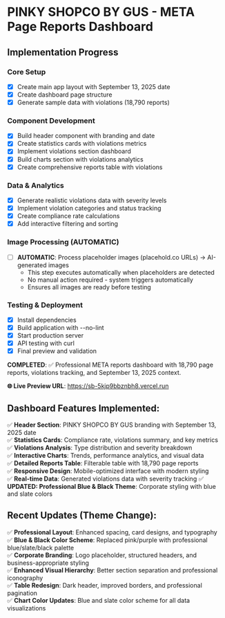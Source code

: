 # PINKY SHOPCO BY GUS - META Page Reports Dashboard

## Implementation Progress

### Core Setup
- [x] Create main app layout with September 13, 2025 date
- [x] Create dashboard page structure
- [x] Generate sample data with violations (18,790 reports)

### Component Development
- [x] Build header component with branding and date
- [x] Create statistics cards with violations metrics
- [x] Implement violations section dashboard
- [x] Build charts section with violations analytics
- [x] Create comprehensive reports table with violations

### Data & Analytics
- [x] Generate realistic violations data with severity levels
- [x] Implement violation categories and status tracking
- [x] Create compliance rate calculations
- [x] Add interactive filtering and sorting

### Image Processing (AUTOMATIC)
- [ ] **AUTOMATIC**: Process placeholder images (placehold.co URLs) → AI-generated images
  - This step executes automatically when placeholders are detected
  - No manual action required - system triggers automatically
  - Ensures all images are ready before testing

### Testing & Deployment
- [x] Install dependencies
- [x] Build application with --no-lint
- [x] Start production server
- [x] API testing with curl
- [x] Final preview and validation

**COMPLETED**: ✅ Professional META reports dashboard with 18,790 page reports, violations tracking, and September 13, 2025 context.

**🌐 Live Preview URL**: https://sb-5kjp9bbznbh8.vercel.run

## Dashboard Features Implemented:
✅ **Header Section**: PINKY SHOPCO BY GUS branding with September 13, 2025 date  
✅ **Statistics Cards**: Compliance rate, violations summary, and key metrics  
✅ **Violations Analysis**: Type distribution and severity breakdown  
✅ **Interactive Charts**: Trends, performance analytics, and visual data  
✅ **Detailed Reports Table**: Filterable table with 18,790 page reports  
✅ **Responsive Design**: Mobile-optimized interface with modern styling  
✅ **Real-time Data**: Generated violations data with severity tracking
✅ **UPDATED: Professional Blue & Black Theme**: Corporate styling with blue and slate colors

## Recent Updates (Theme Change):
✅ **Professional Layout**: Enhanced spacing, card designs, and typography  
✅ **Blue & Black Color Scheme**: Replaced pink/purple with professional blue/slate/black palette  
✅ **Corporate Branding**: Logo placeholder, structured headers, and business-appropriate styling  
✅ **Enhanced Visual Hierarchy**: Better section separation and professional iconography  
✅ **Table Redesign**: Dark header, improved borders, and professional pagination  
✅ **Chart Color Updates**: Blue and slate color scheme for all data visualizations
